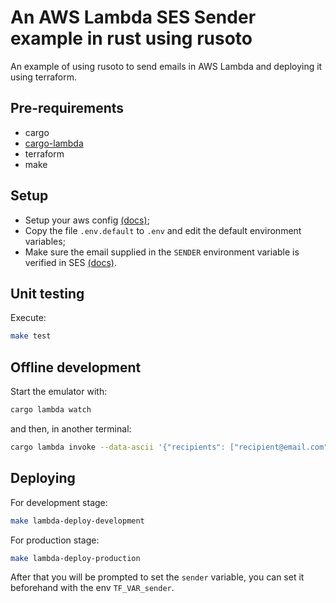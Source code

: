 # An AWS Lambda SES Sender example in rust using rusoto
An example of using rusoto to send emails in AWS Lambda and deploying it using terraform.

## Pre-requirements
* cargo
* [cargo-lambda](https://github.com/cargo-lambda/cargo-lambda)
* terraform
* make

## Setup
* Setup your aws config [(docs)](https://docs.aws.amazon.com/cli/latest/reference/configure/);
* Copy the file `.env.default` to `.env` and edit the default environment variables;
* Make sure the email supplied in the `SENDER` environment variable is verified in SES [(docs)](https://docs.aws.amazon.com/ses/latest/dg/creating-identities.html#just-verify-email-proc).

## Unit testing
Execute:
```sh
make test
```

## Offline development
Start the emulator with:
```sh
cargo lambda watch
```
and then, in another terminal:
```sh
cargo lambda invoke --data-ascii '{"recipients": ["recipient@email.com"], "message": "offline test"}'
```

## Deploying
For development stage:
```sh
make lambda-deploy-development
```

For production stage:
```sh
make lambda-deploy-production
```

After that you will be prompted to set the `sender` variable, you can set it beforehand with the env `TF_VAR_sender`.
